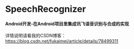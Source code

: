 # SpeechRecognizer
#### Android开发-在Android项目里集成讯飞语音识别与合成的实现
详情说明请看我的CSDN博客：https://blog.csdn.net/fukaimei/article/details/78499311
